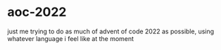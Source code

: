 # aoc-2022

just me trying to do as much of advent of code 2022 as possible, using whatever language i feel like at the moment
